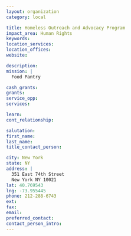 ```yaml
---
layout: organization
category: local

title: Homeless Outreach and Advocacy Program
impact_area: Human Rights
keywords: 
location_services: 
location_offices: 
website: 

description: 
mission: |
  Food Pantry

cash_grants: 
grants: 
service_opp: 
services: 

learn: 
cont_relationship: 

salutation: 
first_name: 
last_name: 
title_contact_person: 

city: New York
state: NY
address: |
  351 East 74th Street  
  New York NY 10021
lat: 40.769543
lng: -73.955445
phone: 212-288-6743
ext: 
fax: 
email: 
preferred_contact: 
contact_person_intro: 
---
```

